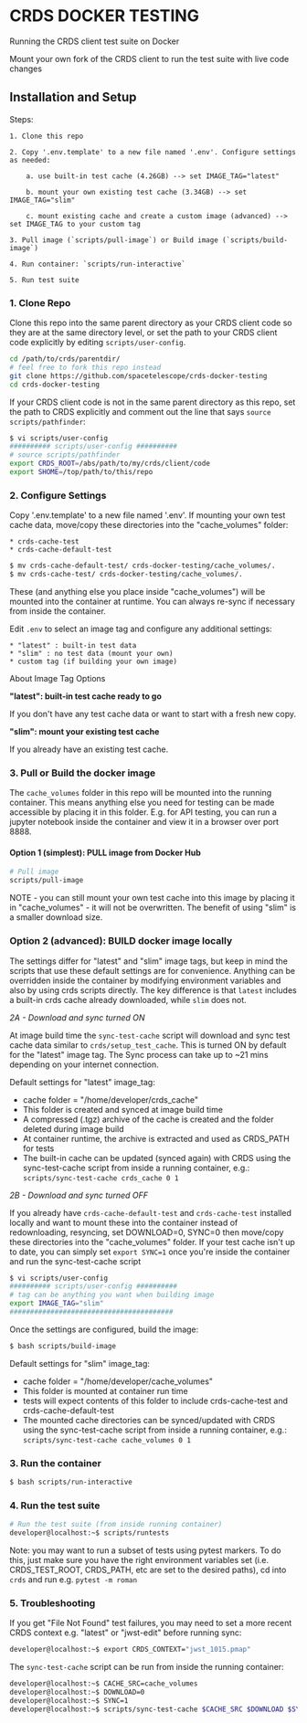 # CRDS DOCKER TESTING

Running the CRDS client test suite on Docker

Mount your own fork of the CRDS client to run the test suite with live code changes


## Installation and Setup

Steps:

    1. Clone this repo

    2. Copy '.env.template' to a new file named '.env'. Configure settings as needed:
    
        a. use built-in test cache (4.26GB) --> set IMAGE_TAG="latest"

        b. mount your own existing test cache (3.34GB) --> set IMAGE_TAG="slim"

        c. mount existing cache and create a custom image (advanced) --> set IMAGE_TAG to your custom tag

    3. Pull image (`scripts/pull-image`) or Build image (`scripts/build-image`)

    4. Run container: `scripts/run-interactive`

    5. Run test suite


### 1. Clone Repo

Clone this repo into the same parent directory as your CRDS client code so they are at the same directory level, or set the path to your CRDS client code explicitly by editing `scripts/user-config`.

```bash
cd /path/to/crds/parentdir/
# feel free to fork this repo instead
git clone https://github.com/spacetelescope/crds-docker-testing
cd crds-docker-testing
```

If your CRDS client code is not in the same parent directory as this repo, set the path to CRDS explicitly and comment out the line that says `source scripts/pathfinder`:

```bash
$ vi scripts/user-config
########## scripts/user-config ##########
# source scripts/pathfinder
export CRDS_ROOT=/abs/path/to/my/crds/client/code
export SHOME=/top/path/to/this/repo
```

### 2. Configure Settings

Copy '.env.template' to a new file named '.env'. 
If mounting your own test cache data, move/copy these directories into the "cache_volumes" folder:

    * crds-cache-test
    * crds-cache-default-test

```bash
$ mv crds-cache-default-test/ crds-docker-testing/cache_volumes/.
$ mv crds-cache-test/ crds-docker-testing/cache_volumes/.
```

These (and anything else you place inside "cache_volumes") will be mounted into the container at runtime. You can always re-sync if necessary from inside the container.

Edit `.env` to select an image tag and configure any additional settings:

    * "latest" : built-in test data
    * "slim" : no test data (mount your own)
    * custom tag (if building your own image)

About Image Tag Options

**"latest": built-in test cache ready to go**

If you don't have any test cache data or want to start with a fresh new copy.

**"slim": mount your existing test cache**

If you already have an existing test cache.


### 3. Pull or Build the docker image

The `cache_volumes` folder in this repo will be mounted into the running container. This means anything else you need for testing can be made accessible by placing it in this folder. E.g. for API testing, you can run a jupyter notebook inside the container and view it in a browser over port 8888.


#### Option 1 (simplest): PULL image from Docker Hub

```bash
# Pull image
scripts/pull-image
```

NOTE - you can still mount your own test cache into this image by placing it in "cache_volumes" - it will not be overwritten. The benefit of using "slim" is a smaller download size.


### Option 2 (advanced): BUILD docker image locally

The settings differ for "latest" and "slim" image tags, but keep in mind the scripts that use these default settings are for convenience. Anything can be overridden inside the container by modifying environment variables and also by using crds scripts directly. The key difference is that `latest` includes a built-in crds cache already downloaded, while `slim` does not. 

*2A - Download and sync turned ON* 

At image build time the `sync-test-cache` script will download and sync test cache data similar to `crds/setup_test_cache`. This is turned ON by default for the "latest" image tag. The Sync process can take up to ~21 mins depending on your internet connection.

Default settings for "latest" image_tag:

- cache folder = "/home/developer/crds_cache"
- This folder is created and synced at image build time
- A compressed (.tgz) archive of the cache is created and the folder deleted during image build
- At container runtime, the archive is extracted and used as CRDS_PATH for tests
- The built-in cache can be updated (synced again) with CRDS using the sync-test-cache script from inside a running container, e.g.: `scripts/sync-test-cache crds_cache 0 1`


*2B - Download and sync turned OFF* 

If you already have  `crds-cache-default-test` and `crds-cache-test` installed locally and want to mount these into the container instead of redownloading, resyncing, set DOWNLOAD=0, SYNC=0 then move/copy these directories into the "cache_volumes" folder. If your test cache isn't up to date, you can simply set `export SYNC=1` once you're inside the container and run the sync-test-cache script

```bash
$ vi scripts/user-config
########## scripts/user-config ##########
# tag can be anything you want when building image
export IMAGE_TAG="slim"
########################################
```

Once the settings are configured, build the image:

```bash
$ bash scripts/build-image
```

Default settings for "slim" image_tag:

- cache folder = "/home/developer/cache_volumes"
- This folder is mounted at container run time
- tests will expect contents of this folder to include crds-cache-test and crds-cache-default-test
- The mounted cache directories can be synced/updated with CRDS using the sync-test-cache script from inside a running container, e.g.: `scripts/sync-test-cache cache_volumes 0 1`


### 3. Run the container

```bash
$ bash scripts/run-interactive
```

### 4. Run the test suite

```bash
# Run the test suite (from inside running container)
developer@localhost:~$ scripts/runtests
```

Note: you may want to run a subset of tests using pytest markers. To do this, just make sure you have the right environment variables set (i.e. CRDS_TEST_ROOT, CRDS_PATH, etc are set to the desired paths), cd into `crds` and run e.g. `pytest -m roman`


### 5. Troubleshooting

If you get "File Not Found" test failures, you may need to set a more recent CRDS context e.g. "latest" or "jwst-edit" before running sync:

```bash
developer@localhost:~$ export CRDS_CONTEXT="jwst_1015.pmap"
```

The `sync-test-cache` script can be run from inside the running container:

```bash
developer@localhost:~$ CACHE_SRC=cache_volumes
developer@localhost:~$ DOWNLOAD=0
developer@localhost:~$ SYNC=1
developer@localhost:~$ scripts/sync-test-cache $CACHE_SRC $DOWNLOAD $SYNC
```
